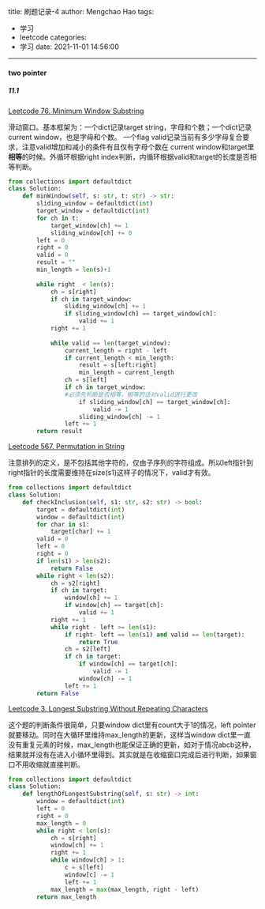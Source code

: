 title: 刷题记录-4
author: Mengchao Hao
tags:
  - 学习
  - leetcode
categories:
  - 学习
date: 2021-11-01 14:56:00
---
#### two pointer

##### 11.1

[Leetcode 76. Minimum Window Substring](https://leetcode.com/problems/minimum-window-substring/)

滑动窗口。基本框架为：一个dict记录target string，字母和个数；一个dict记录current window，也是字母和个数。 一个flag valid记录当前有多少字母复合要求，注意valid增加和减小的条件有且仅有字母个数在 current window和target里**相等**的时候。外循环根据right index判断，内循环根据valid和target的长度是否相等判断。

```python
from collections import defaultdict
class Solution:
    def minWindow(self, s: str, t: str) -> str:
        sliding_window = defaultdict(int)
        target_window = defaultdict(int)
        for ch in t:
            target_window[ch] += 1
            sliding_window[ch] += 0
        left = 0 
        right = 0
        valid = 0
        result = ""
        min_length = len(s)+1
        
        while right  < len(s):
            ch = s[right]
            if ch in target_window:
                sliding_window[ch] += 1
                if sliding_window[ch] == target_window[ch]:
                    valid += 1
            right += 1
            
            while valid == len(target_window):
                current_length = right - left
                if current_length < min_length:
                    result = s[left:right]
                    min_length = current_length
                ch = s[left]
                if ch in target_window:
                #必须先判断是否相等，相等的话对valid进行更改
                    if sliding_window[ch] == target_window[ch]:
                    	valid -= 1
                    sliding_window[ch] -= 1
                left += 1
        return result
```

[Leetcode 567. Permutation in String](https://leetcode.com/problems/permutation-in-string/)

注意排列的定义，是不包括其他字符的，仅由子序列的字符组成。所以left指针到right指针的长度需要维持在size(s1)这样子的情况下，valid才有效。

```python
from collections import defaultdict
class Solution:
    def checkInclusion(self, s1: str, s2: str) -> bool:
        target = defaultdict(int)
        window = defaultdict(int)
        for char in s1:
            target[char] += 1
        valid = 0
        left = 0 
        right = 0
        if len(s1) > len(s2):
            return False
        while right < len(s2):
            ch = s2[right]
            if ch in target:
                window[ch] += 1
                if window[ch] == target[ch]:
                    valid += 1
            right += 1
            while right - left >= len(s1):
                if right- left == len(s1) and valid == len(target):
                    return True
                ch = s2[left]
                if ch in target:
                    if window[ch] == target[ch]:
                        valid -= 1
                    window[ch] -= 1
                left += 1
        return False
```


[Leetcode 3. Longest Substring Without Repeating Characters](https://leetcode.com/problems/longest-substring-without-repeating-characters/)

这个题的判断条件很简单，只要window dict里有count大于1的情况，left pointer就要移动。同时在大循环里维持max_length的更新，这样当window dict里一直没有重复元素的时候，max_length也能保证正确的更新，如对于情况abcb这种，结果就并没有在进入小循环里得到。其实就是在收缩窗口完成后进行判断，如果窗口不用收缩就直接判断。

```python
from collections import defaultdict
class Solution:
    def lengthOfLongestSubstring(self, s: str) -> int:
        window = defaultdict(int)
        left = 0 
        right = 0
        max_length = 0
        while right < len(s):
            ch = s[right]
            window[ch] += 1
            right += 1
            while window[ch] > 1:
                c = s[left]
                window[c] -= 1
                left += 1
            max_length = max(max_length, right - left)
        return max_length
```